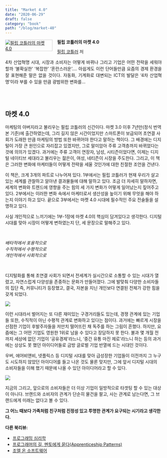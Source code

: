 ```yaml
---
title: "Market 4.0"
date: "2020-06-29"
draft: false
category: "book"
path: "/blog/market-40"
---
```


<div style="clear:left;text-align:left;"><div style="float:left;margin:0 15px 5px 0;"><a href="http://www.yes24.com/Product/Goods/35952025" style="display:inline-block;overflow:hidden;border:solid 1px #ccc;" target="_blank"><img style="margin:-1px;vertical-align:top;" src="http://image.yes24.com/goods/35952025/M" border="0" alt="필립 코틀러의 마켓 4.0 "></a></div><div><p style="line-height:1.2em;font-size:14px;font-weight:bold;">필립 코틀러의 마켓 4.0 </p><p style="margin-top:5px;line-height:1.2em;"><a href="http://www.yes24.com/SearchCorner/Result?domain=ALL&author_yn=Y&query=&auth_no=114522" target="_blank">필립 코틀러</a> 저</p><p style="margin-top:14px;line-height:1.5em;text-align:justify;">4차 산업혁명 시대, 시장과 소비자는 어떻게 바뀌나 그리고 기업은 어떤 전략을 세워야 할까     ‘불확실한’ ‘복잡한’ ‘혼란스러운’…. 아쉽게도 이런 단어들만큼 요즘의 경제 환경을 잘 표현해준 말은 없을 것이다. 자동화, 기계화로 대변되는 ICT의 발달은 ‘4차 산업혁명’이라 부를 수 있을 만큼 광범위한 변화를...</p></div></div>
<br/>
<br/>

## 마켓 4.0
마케팅의 아버지라고 불리우는 필립 코틀러의 신간이다. 마켓 3.0 이후 7년만(정식 번역본 기준)에 출간하였는데, 그리 길지 않은 시간이었지만 스마트폰이 보급되어 초연결 사회가 도래한 만큼 마케팅의 방법 또한 바뀌어야 한다고 말하는 책이다. 그 배경에는 디지털이 가장 큰 원인으로 자리잡고 있겠지만, 그로 말미암아 주류 고객층까지 바뀌었다는 것에 의의가 있겠다. 과거에는 주류 고객이 연장자, 남성, 시티즌이었다면, 이제는 디지털 네이티브 세대라고 불리우는 젊은이, 여성, 네티즌이 시장을 주도한다. 그리고, 이 책은 그러한 변화에 마케터들이 어떻게 전략을 세울 것인가에 대한 친절한 조언을 건낸다.

이 책은, 크게 3개의 파트로 나누어져 있다. 1부에서는 필립 코틀러가 현재 우리가 살고 있는 세계를 관찰하고 알아낸 결과물들에 대해 말하고 있다. 조금 더 자세히 말하자면, 세계의 변화와 트렌드에 영향을 주는 힘의 세 가지 변화가 어떻게 일어났는지 짚어주고 있다. 2부에서는 이러한 변화 속에서 마케터로서 생산성을 높이기 위해 무엇을 해야 하는지 이야기 하고 있다. 끝으로 3부에서는 마켓 4.0 시대에 필수적인 주요 전술들을 설명하고 있다.

사실 개인적으로 느끼기에는 1부-1장에 마켓 4.0의 핵심이 담겨있다고 생각한다. 디지털 시대를 맞아 시장이 어떻게 변하였는지 단, 세 문장으로 말해주고 있다.

<br />

_배타적에서 포용적으로_ <br />
_수직적에서 수평적으로_ <br />
_개인적에서 사회적으로_

<br />

디지털화를 통해 초연결 사회가 되면서 전세계가 실시간으로 소통할 수 있는 시대가 열렸고, 자연스럽게 다양성을 존중하는 문화가 만들어졌다. 그에 발맞춰 다양한 소비자들의 집단 즉, 커뮤니티가 등장했고, 결국, 자본을 지닌 개인보다 연결된 전체가 강한 힘을 갖게 되었다.

![](https://images.unsplash.com/photo-1528642474498-1af0c17fd8c3?ixlib=rb-1.2.1&ixid=eyJhcHBfaWQiOjEyMDd9&auto=format&fit=crop&w=1950&q=80)

이런 시대라서 벌어지는 또 다른 재미있는 구경거리들도 있는데, 경쟁 관계에 있는 기업들 또한, 수직적이 아닌 수평적 관계로 변화하고 있다는 점이다. 과거에는 빠르게 시장을 선점한 기업이 후발주자들을 저만치 떨어뜨린 채 독주를 하는 그림이 흔했다. 하지만, 요즘에는 그 어떤 기업도 영원한 1위로 남을 수 있다고 장담하지 못 한다. 불과 몇 개월 전까지 세상에 없던 기업이 ‘공유경제'라느니, ‘중간 유통 마진 제로'라느니 하는 등의 과거에는 상상도 못 했던 아이디어들로 금방 글로벌 기업 반열에 드는 시대인 것이다.

우버, 에어비앤비, 넷플릭스 등 디지털 시대를 맞아 급성장한 기업들이 이전까지 그 누구도 시도하지 않았던 아이디어를 들고 나온 것도 물론 맞지만, 그에 앞서 디지털 시대의 소비자들을 이해 했기 때문에 나올 수 있던 아이디어라고 할 수 있다.

![](https://images.unsplash.com/photo-1559136555-9303baea8ebd?ixlib=rb-1.2.1&ixid=eyJhcHBfaWQiOjEyMDd9&auto=format&fit=crop&w=1950&q=80)

지금의 그리고, 앞으로의 소비자들은 더 이상 기업이 일방적으로 타겟팅 할 수 있는 대상이 아니다. 브랜드와 소비자의 관계가 단순히 물건을 팔고, 사는 관계로 남는다면, 그 브랜드에게 미래는 없다고 볼 수 있다.

**그 어느 때보다 가족처럼 친구처럼 진정성 있고 투명한 관계가 요구되는 시기라고 생각한다.**

**다른 북리뷰:**
- [프로그래밍 심리학](https://codeameba.netlify.app/blog/phychology-of-programming)
- [프로그래머의 길, 멘토에게 묻다(Apprenticeship Patterns)](https://codeameba.netlify.app/blog/apprenticeship-patterns)
- [조엘 온 소프트웨어](https://codeameba.netlify.app/blog/joel-on-software)